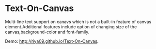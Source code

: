 # Text-On-Canvas
Multi-line text support on canavs which is not a built-in feature of canvas element.Additional features include option of changing size of the canvas,background-color and font-family.

Demo: http://riya09.github.io/Text-On-Canvas. 
